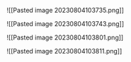 ![[Pasted image 20230804103735.png]]

![[Pasted image 20230804103743.png]]

![[Pasted image 20230804103801.png]]

![[Pasted image 20230804103811.png]]

